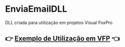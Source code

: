 # EnviaEmailDLL
DLL criada para utilização em projetos Visual FoxPro

## :point_right: [Exemplo de Utilização em VFP](Exemplos/EnviaEmailVFP) :point_left:
